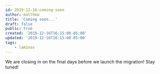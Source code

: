```yaml
---
id: 2019-12-16-coming-soon
author: matthew
title: 'Coming soon...'
draft: false
public: true
created: '2019-12-16T16:15:00-05:00'
updated: '2019-12-16T16:15:00-05:00'
tags:
    - laminas
---
```


We are closing in on the final days before we launch the migration! Stay tuned!

